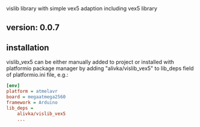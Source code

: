 #

vislib library with simple vex5 adaption including vex5 library

## version: 0.0.7

## installation

vislib_vex5 can be either manually added to project or installed with platformio package manager by adding "alivka/vislib_vex5" to lib_deps field of platformio.ini file, e.g.:

```ini
[env]
platform = atmelavr
board = megaatmega2560
framework = Arduino
lib_deps =
    alivka/vislib_vex5
    ...
```

